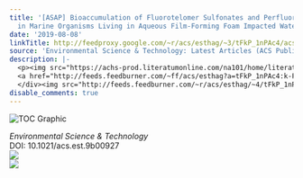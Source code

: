 ```yaml
---
title: '[ASAP] Bioaccumulation of Fluorotelomer Sulfonates and Perfluoroalkyl Acids
  in Marine Organisms Living in Aqueous Film-Forming Foam Impacted Waters'
date: '2019-08-08'
linkTitle: http://feedproxy.google.com/~r/acs/esthag/~3/tFkP_1nPAc4/acs.est.9b00927
source: 'Environmental Science & Technology: Latest Articles (ACS Publications)'
description: |-
  <p><img src="https://achs-prod.literatumonline.com/na101/home/literatum/publisher/achs/journals/content/esthag/0/esthag.ahead-of-print/acs.est.9b00927/20190808/images/medium/es9b00927_0005.gif" alt="TOC Graphic"/></p><div><cite>Environmental Science & Technology</cite></div><div>DOI: 10.1021/acs.est.9b00927</div><div class="feedflare">
  <a href="http://feeds.feedburner.com/~ff/acs/esthag?a=tFkP_1nPAc4:k-FUYw6TprM:yIl2AUoC8zA"><img src="http://feeds.feedburner.com/~ff/acs/esthag?d=yIl2AUoC8zA" border="0"></img></a>
  </div><img src="http://feeds.feedburner.com/~r/acs/esthag/~4/tFkP_1nPAc4" ...
disable_comments: true
---
```

<p><img src="https://achs-prod.literatumonline.com/na101/home/literatum/publisher/achs/journals/content/esthag/0/esthag.ahead-of-print/acs.est.9b00927/20190808/images/medium/es9b00927_0005.gif" alt="TOC Graphic"/></p><div><cite>Environmental Science & Technology</cite></div><div>DOI: 10.1021/acs.est.9b00927</div><div class="feedflare">
<a href="http://feeds.feedburner.com/~ff/acs/esthag?a=tFkP_1nPAc4:k-FUYw6TprM:yIl2AUoC8zA"><img src="http://feeds.feedburner.com/~ff/acs/esthag?d=yIl2AUoC8zA" border="0"></img></a>
</div><img src="http://feeds.feedburner.com/~r/acs/esthag/~4/tFkP_1nPAc4" ...